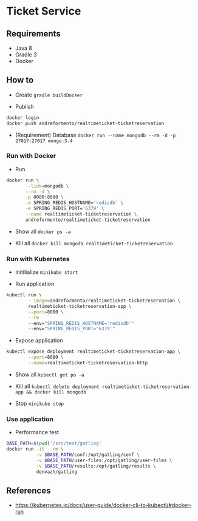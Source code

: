 # Ticket Service

## Requirements

- Java 8
- Gradle 3
- Docker

## How to

- Create `gradle buildDocker`

- Publish
```bash
docker login
docker push andreformento/realtimeticket-ticketreservation
```

- (Requirement) Database `docker run --name mongodb --rm -d -p 27017:27017 mongo:3.4`

### Run with Docker

- Run

```bash
docker run \
       --link=mongodb \
       --rm -d \
       -p 8080:8080 \
       -e SPRING_REDIS_HOSTNAME='redisdb' \
       -e SPRING_REDIS_PORT='6379' \
       --name realtimeticket-ticketreservation \
       andreformento/realtimeticket-ticketreservation
```

- Show all `docker ps -a`

- Kill all `docker kill mongodb realtimeticket-ticketreservation`

### Run with Kubernetes

- Initilialize `minikube start`

- Run application
```bash
kubectl run \
        --image=andreformento/realtimeticket-ticketreservation \
        realtimeticket-ticketreservation-app \
        --port=8080 \
        --rm
        --env="SPRING_REDIS_HOSTNAME='redisdb'"
        --env="SPRING_REDIS_PORT='6379'"
```

- Expose application
```bash
kubectl expose deployment realtimeticket-ticketreservation-app \
        --port=8080 \
        --name=realtimeticket-ticketreservation-http
```

- Show all `kubectl get po -a`

- Kill all `kubectl delete deployment realtimeticket-ticketreservation-app && docker kill mongodb`

- Stop `minikube stop`

### Use application

- Performance test
```bash
BASE_PATH=$(pwd)'/src/test/gatling'
docker run -it --rm \
           -v $BASE_PATH/conf:/opt/gatling/conf \
           -v $BASE_PATH/user-files:/opt/gatling/user-files \
           -v $BASE_PATH/results:/opt/gatling/results \
           denvazh/gatling
```

## References
- https://kubernetes.io/docs/user-guide/docker-cli-to-kubectl/#docker-run
